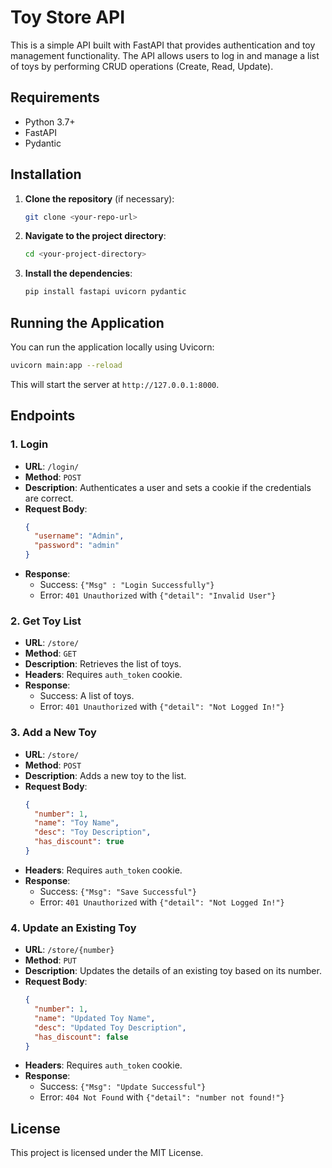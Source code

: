 
# Toy Store API

This is a simple API built with FastAPI that provides authentication and toy management functionality. The API allows users to log in and manage a list of toys by performing CRUD operations (Create, Read, Update).

## Requirements

- Python 3.7+
- FastAPI
- Pydantic

## Installation

1. **Clone the repository** (if necessary):

   ```bash
   git clone <your-repo-url>
   ```

2. **Navigate to the project directory**:

   ```bash
   cd <your-project-directory>
   ```

3. **Install the dependencies**:

   ```bash
   pip install fastapi uvicorn pydantic
   ```

## Running the Application

You can run the application locally using Uvicorn:

```bash
uvicorn main:app --reload
```

This will start the server at `http://127.0.0.1:8000`.

## Endpoints

### 1. **Login**

   - **URL**: `/login/`
   - **Method**: `POST`
   - **Description**: Authenticates a user and sets a cookie if the credentials are correct.
   - **Request Body**:
     ```json
     {
       "username": "Admin",
       "password": "admin"
     }
     ```
   - **Response**:
     - Success: `{"Msg" : "Login Successfully"}`
     - Error: `401 Unauthorized` with `{"detail": "Invalid User"}`

### 2. **Get Toy List**

   - **URL**: `/store/`
   - **Method**: `GET`
   - **Description**: Retrieves the list of toys.
   - **Headers**: Requires `auth_token` cookie.
   - **Response**:
     - Success: A list of toys.
     - Error: `401 Unauthorized` with `{"detail": "Not Logged In!"}`

### 3. **Add a New Toy**

   - **URL**: `/store/`
   - **Method**: `POST`
   - **Description**: Adds a new toy to the list.
   - **Request Body**:
     ```json
     {
       "number": 1,
       "name": "Toy Name",
       "desc": "Toy Description",
       "has_discount": true
     }
     ```
   - **Headers**: Requires `auth_token` cookie.
   - **Response**:
     - Success: `{"Msg": "Save Successful"}`
     - Error: `401 Unauthorized` with `{"detail": "Not Logged In!"}`

### 4. **Update an Existing Toy**

   - **URL**: `/store/{number}`
   - **Method**: `PUT`
   - **Description**: Updates the details of an existing toy based on its number.
   - **Request Body**:
     ```json
     {
       "number": 1,
       "name": "Updated Toy Name",
       "desc": "Updated Toy Description",
       "has_discount": false
     }
     ```
   - **Headers**: Requires `auth_token` cookie.
   - **Response**:
     - Success: `{"Msg": "Update Successful"}`
     - Error: `404 Not Found` with `{"detail": "number not found!"}`

## License

This project is licensed under the MIT License.
